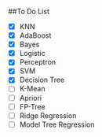 ##To Do List

- [x] KNN
- [x] AdaBoost
- [x] Bayes
- [x] Logistic
- [x] Perceptron
- [x] SVM
- [x] Decision Tree
- [ ] K-Mean
- [ ] Apriori
- [ ] FP-Tree
- [ ] Ridge Regression
- [ ] Model Tree Regression